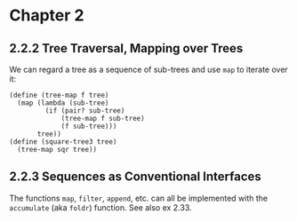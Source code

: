 # Chapter 2

## 2.2.2 Tree Traversal, Mapping over Trees

We can regard a tree as a sequence of sub-trees and use `map` to iterate over it:

```
(define (tree-map f tree)
  (map (lambda (sub-tree)
         (if (pair? sub-tree)
             (tree-map f sub-tree)
             (f sub-tree)))
       tree))
(define (square-tree3 tree)
  (tree-map sqr tree))
```

## 2.2.3 Sequences as Conventional Interfaces

The functions `map`, `filter`, `append`, etc. can all be implemented with the `accumulate` (aka `foldr`) function. See also ex 2.33.
